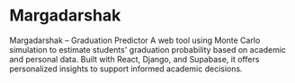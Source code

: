 # Margadarshak
Margadarshak – Graduation Predictor A web tool using Monte Carlo simulation to estimate students' graduation probability based on academic and personal data. Built with React, Django, and Supabase, it offers personalized insights to support informed academic decisions.
